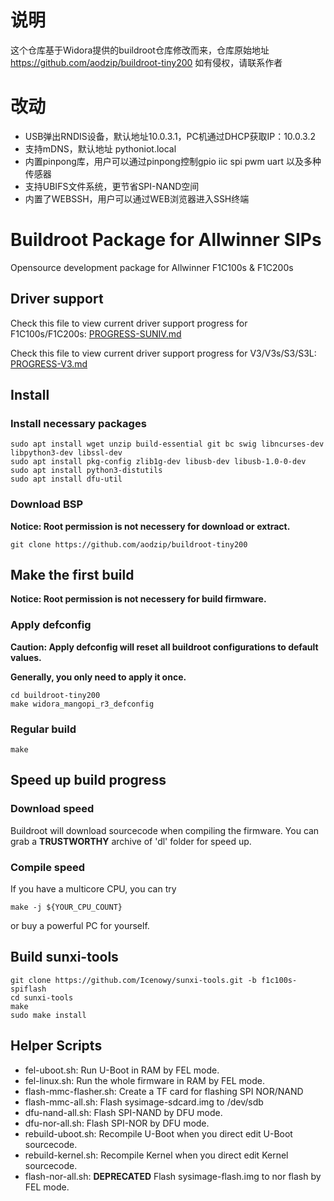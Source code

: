# 说明
这个仓库基于Widora提供的buildroot仓库修改而来，仓库原始地址 https://github.com/aodzip/buildroot-tiny200
如有侵权，请联系作者

# 改动
 -  USB弹出RNDIS设备，默认地址10.0.3.1，PC机通过DHCP获取IP：10.0.3.2
 -  支持mDNS，默认地址 pythoniot.local
 -  内置pinpong库，用户可以通过pinpong控制gpio iic spi pwm uart 以及多种传感器
 -  支持UBIFS文件系统，更节省SPI-NAND空间
 -  内置了WEBSSH，用户可以通过WEB浏览器进入SSH终端

# Buildroot Package for Allwinner SIPs
Opensource development package for Allwinner F1C100s & F1C200s

## Driver support
Check this file to view current driver support progress for F1C100s/F1C200s: [PROGRESS-SUNIV.md](PROGRESS-SUNIV.md)

Check this file to view current driver support progress for V3/V3s/S3/S3L: [PROGRESS-V3.md](PROGRESS-V3.md)

## Install

### Install necessary packages
``` shell
sudo apt install wget unzip build-essential git bc swig libncurses-dev libpython3-dev libssl-dev
sudo apt install pkg-config zlib1g-dev libusb-dev libusb-1.0-0-dev
sudo apt install python3-distutils
sudo apt install dfu-util
```

### Download BSP
**Notice: Root permission is not necessery for download or extract.**
```shell
git clone https://github.com/aodzip/buildroot-tiny200
```

## Make the first build
**Notice: Root permission is not necessery for build firmware.**

### Apply defconfig
**Caution: Apply defconfig will reset all buildroot configurations to default values.**

**Generally, you only need to apply it once.**
```shell
cd buildroot-tiny200
make widora_mangopi_r3_defconfig
```

### Regular build
```shell
make
```

## Speed up build progress

### Download speed
Buildroot will download sourcecode when compiling the firmware. You can grab a **TRUSTWORTHY** archive of 'dl' folder for speed up.

### Compile speed
If you have a multicore CPU, you can try
```
make -j ${YOUR_CPU_COUNT}
```
or buy a powerful PC for yourself.

## Build sunxi-tools
```
git clone https://github.com/Icenowy/sunxi-tools.git -b f1c100s-spiflash
cd sunxi-tools
make 
sudo make install
```

## Helper Scripts
 - fel-uboot.sh: Run U-Boot in RAM by FEL mode.
 - fel-linux.sh: Run the whole firmware in RAM by FEL mode.
 - flash-mmc-flasher.sh: Create a TF card for flashing SPI NOR/NAND
 - flash-mmc-all.sh: Flash sysimage-sdcard.img to /dev/sdb
 - dfu-nand-all.sh: Flash SPI-NAND by DFU mode.
 - dfu-nor-all.sh: Flash SPI-NOR by DFU mode.
 - rebuild-uboot.sh: Recompile U-Boot when you direct edit U-Boot sourcecode.
 - rebuild-kernel.sh: Recompile Kernel when you direct edit Kernel sourcecode.
 - flash-nor-all.sh: **DEPRECATED** Flash sysimage-flash.img to nor flash by FEL mode.

